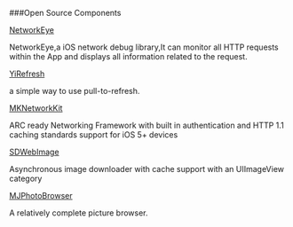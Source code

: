 ###Open Source Components

[NetworkEye](https://github.com/coderyi/NetworkEye)

NetworkEye,a iOS network debug library,It can monitor all HTTP requests within the App and displays all information related to the request.

[YiRefresh](https://github.com/coderyi/YiRefresh)

a simple way to use pull-to-refresh.

[MKNetworkKit](https://github.com/MugunthKumar/MKNetworkKit)

ARC ready Networking Framework with built in authentication and HTTP 1.1 caching standards support for iOS 5+ devices


[SDWebImage](https://github.com/rs/SDWebImage)

Asynchronous image downloader with cache support with an UIImageView category

[MJPhotoBrowser](http://code4app.com/ios/%E5%BF%AB%E9%80%9F%E9%9B%86%E6%88%90%E5%9B%BE%E7%89%87%E6%B5%8F%E8%A7%88%E5%99%A8/525e06116803fa7b0a000001)

A relatively complete picture browser.


